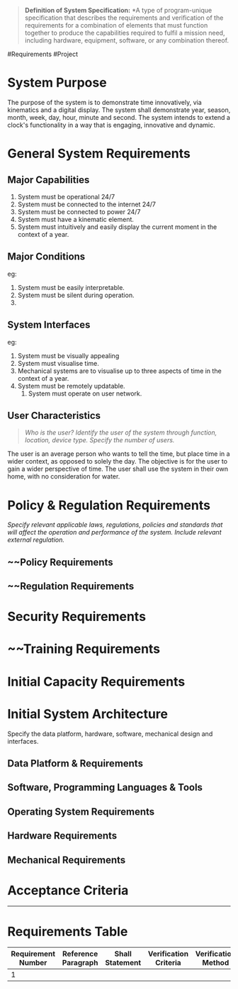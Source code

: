 >**Definition of System Specification:** *A type of program-unique specification that describes the requirements and verification of the requirements for a combination of elements that must function together to produce the capabilities required to fulfil a mission need, including hardware, equipment, software, or any combination thereof.

#Requirements #Project
# System Purpose
The purpose of the system is to demonstrate time innovatively, via kinematics and a digital display. The system shall demonstrate year, season, month, week, day, hour, minute and second. The system intends to extend a clock's functionality in a way that is engaging, innovative and dynamic. 
# General System Requirements

## Major Capabilities
1. System must be operational 24/7
2. System must be connected to the internet 24/7
3. System must be connected to power 24/7
4. System must have a kinematic element. 
5. System must intuitively and easily display the current moment in the context of a year. 
## Major Conditions
eg:
1. System must be easily interpretable. 
2. System must be silent during operation. 
3. 
## System Interfaces
eg:
1. System must be visually appealing
2. System must visualise time. 
3. Mechanical systems are to visualise up to three aspects of time in the context of a year. 
4. System must be remotely updatable.
	1. System must operate on user network. 

## User Characteristics
>*Who is the user? Identify the user of the system through function, location, device type. Specify the number of users.*

The user is an average person who wants to tell the time, but place time in a wider context, as opposed to solely the day. The objective is for the user to gain a wider perspective of time. The user shall use the system in their own home, with no consideration for water. 

# Policy & Regulation Requirements
*Specify relevant applicable laws, regulations, policies and standards that will affect the operation and performance of the system. Include relevant external regulation.*

## ~~Policy Requirements

## ~~Regulation Requirements

# Security Requirements


# ~~Training Requirements


# Initial Capacity Requirements


# Initial System Architecture 
Specify the data platform, hardware, software, mechanical design and interfaces. 
## Data Platform & Requirements

## Software, Programming Languages & Tools

## Operating System Requirements

## Hardware Requirements

## Mechanical Requirements

# Acceptance Criteria 



---
# Requirements Table

| Requirement Number | Reference Paragraph | Shall Statement | Verification Criteria | Verification Method | Results |
| ------------------ | ------------------- | --------------- | --------------------- | ------------------- | ------- |
| 1                  |                     |                 |                       |                     |         |

